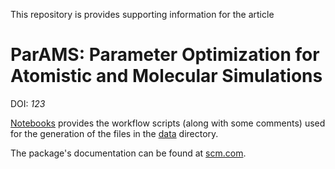 This repository is provides supporting information for the article
# ParAMS: Parameter Optimization for Atomistic and Molecular Simulations
DOI: *123*

[Notebooks](notebooks) provides the workflow scripts (along with some comments) used for the generation
of the files in the [data](data) directory.

The package's documentation can be found at [scm.com](https://www.scm.com/doc.trunk/params/index.html).
